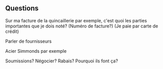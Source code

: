 ## Questions

Sur ma facture de la quincaillerie par exemple, c'est quoi les parties importantes que je dois noté?
(Numéro de facture?) (Je paie par carte de crédit)

Parler de fournisseurs

Acier Simmonds par exemple

Soumissions?
Négocier?
Rabais?
Pourquoi ils font ça?
